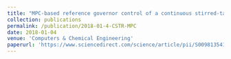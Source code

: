 ```yaml
---
title: "MPC-based reference governor control of a continuous stirred-tank reactor"
collection: publications
permalink: /publication/2018-01-4-CSTR-MPC
date: 2018-01-04
venue: 'Computers & Chemical Engineering'
paperurl: 'https://www.sciencedirect.com/science/article/pii/S0098135417303393#fig0015'
---
```

